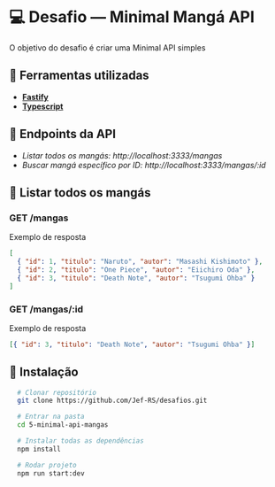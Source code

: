 # 💻 Desafio — Minimal Mangá API

O objetivo do desafio é criar uma Minimal API simples

## 🧰 Ferramentas utilizadas

- **[Fastify](https://www.npmjs.com/package/fastify)**
- **[Typescript](https://www.npmjs.com/package/typescript)**

## 📡 Endpoints da API

- _Listar todos os mangás: http://localhost:3333/mangas_
- _Buscar mangá específico por ID: http://localhost:3333/mangas/:id_

## 🔹 Listar todos os mangás

### **GET /mangas**

Exemplo de resposta

```json
[
  { "id": 1, "titulo": "Naruto", "autor": "Masashi Kishimoto" },
  { "id": 2, "titulo": "One Piece", "autor": "Eiichiro Oda" },
  { "id": 3, "titulo": "Death Note", "autor": "Tsugumi Ohba" }
]
```

### **GET /mangas/:id**

Exemplo de resposta

```json
[{ "id": 3, "titulo": "Death Note", "autor": "Tsugumi Ohba" }]
```

## 💾 Instalação

```bash
  # Clonar repositório
  git clone https://github.com/Jef-RS/desafios.git

  # Entrar na pasta
  cd 5-minimal-api-mangas

  # Instalar todas as dependências
  npm install

  # Rodar projeto
  npm run start:dev
```
